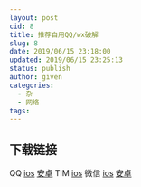 ```yaml
---
layout: post
cid: 8
title: 推荐自用QQ/wx破解
slug: 8
date: 2019/06/15 23:18:00
updated: 2019/06/15 23:25:13
status: publish
author: given
categories: 
  - 杂
  - 网络
tags: 
---
```



## 下载链接 ##
QQ [ios][1] [安卓][2]
TIM [ios][3]
微信 [ios][4] [安卓][5]


  [1]: itms-services://?action=download-manifest&url=https://gitee.com/linl123/wx/raw/master/dgnqqfs.plist
  [2]: https://www.lanzous.com/i3z5qfe
  [3]: https://www.lanzous.com/b767029
  [4]: itms-services://?action=download-manifest&url=https://gitee.com/xyyh123/wx/raw/master/bhx.plist
  [5]: https://www.lanzous.com/i4ei6fc